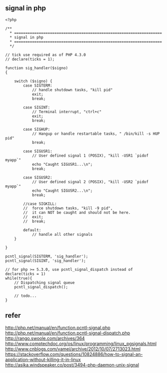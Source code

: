 ## signal in php

    <?php
    	
    /**
      * ==================================================================
      * signal in php
      * ==================================================================
      */

    // tick use required as of PHP 4.3.0
    // declare(ticks = 1);

    function sig_handler($signo)
    {

        switch ($signo) {
            case SIGTERM:
            	// handle shutdown tasks, "kill pid"
            	exit;
            	break;

            case SIGINT:
            	// Terminal interrupt, "ctrl+c"
            	exit;
            	break;

            case SIGHUP:
            	// Hangup or handle restartable tasks, " /bin/kill -s HUP pid"
            	break;

            case SIGUSR1:
            	// User defined signal 1 (POSIX), "kill -USR1 `pidof myapp`"
            	echo "Caught SIGUSR1...\n";
            	break;

            case SIGUSR2:
            	// User defined signal 2 (POSIX), "kill -USR2 `pidof myapp`"
            	echo "Caught SIGUSR2...\n";
            	break;

            //case SIGKILL:
            //  force shutdown tasks, "kill -9 pid", 
            //  it can NOT be caught and should not be here.
            //	exit;
            //	break;

            default:
            	// handle all other signals
        }

    }

    pcntl_signal(SIGTERM, 'sig_handler');
    pcntl_signal(SIGINT, 'sig_handler');

    // for php >= 5.3.0, use pcntl_signal_dispatch instead of declare(ticks = 1)
    while(true){
    	// Dispatching signal queue
    	pcntl_signal_dispatch();
    	
    	// todo...
    }

## refer
http://php.net/manual/en/function.pcntl-signal.php  
http://php.net/manual/en/function.pcntl-signal-dispatch.php  
http://rango.swoole.com/archives/364  
http://www.comptechdoc.org/os/linux/programming/linux_pgsignals.html  
http://www.cnblogs.com/vamei/archive/2012/10/07/2713023.html  
https://stackoverflow.com/questions/10824886/how-to-signal-an-application-without-killing-it-in-linux   
http://asika.windspeaker.co/post/3494-php-daemon-unix-signal  